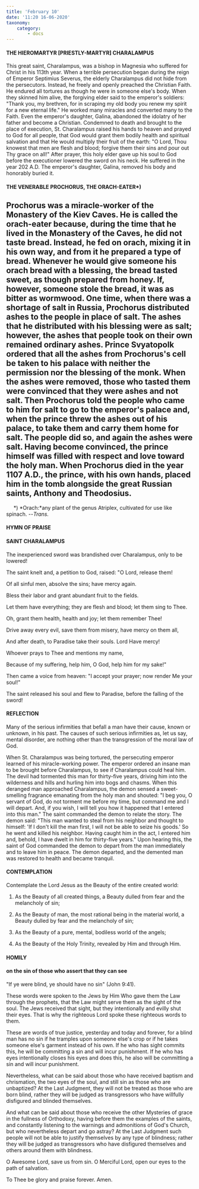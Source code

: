 ```yaml
---
title: 'February 10'
date: '11:20 16-06-2020'
taxonomy:
    category:
        - docs
---
```


#### THE HIEROMARTYR [PRIESTLY-MARTYR] CHARALAMPUS

This great saint, Charalampus, was a bishop in Magnesia who suffered for Christ in his 113th year. When a terrible persecution began during the reign of Emperor Septimius Severus, the elderly Charalampus did not hide from the persecutors. Instead, he freely and openly preached the Christian Faith. He endured all tortures as though he were in someone else's body. When they skinned him alive, the forgiving elder said to the emperor's soldiers: "Thank you, my brethren, for in scraping my old body you renew my spirit for a new eternal life." He worked many miracles and converted many to the Faith. Even the emperor's daughter, Galina, abandoned the idolatry of her father and become a Christian. Condemned to death and brought to the place of execution, St. Charalampus raised his hands to heaven and prayed to God for all people, that God would grant them bodily health and spiritual salvation and that He would multiply their fruit of the earth: "O Lord, Thou knowest that men are flesh and blood; forgive them their sins and pour out Thy grace on all!" After prayer, this holy elder gave up his soul to God before the executioner lowered the sword on his neck. He suffered in the year 202 A.D. The emperor's daughter, Galina, removed his body and honorably buried it.

#### THE VENERABLE PROCHORUS, THE ORACH-EATER*)

Prochorus was a miracle-worker of the Monastery of the Kiev Caves. He is called the orach-eater because, during the time that he lived in the Monastery of the Caves, he did not taste bread. Instead, he fed on orach, mixing it in his own way, and from it he prepared a type of bread. Whenever he would give someone his orach bread with a blessing, the bread tasted sweet, as though prepared from honey. If, however, someone stole the bread, it was as bitter as wormwood. One time, when there was a shortage of salt in Russia, Prochorus distributed ashes to the people in place of salt. The ashes that he distributed with his blessing were as salt; however, the ashes that people took on their own remained ordinary ashes. Prince Svyatopolk ordered that all the ashes from Prochorus's cell be taken to his palace with neither the permission nor the blessing of the monk. When the ashes were removed, those who tasted them were convinced that they were ashes and not salt. Then Prochorus told the people who came to him for salt to go to the emperor's palace and, when the prince threw the ashes out of his palace, to take them and carry them home for salt. The people did so, and again the ashes were salt. Having become convinced, the prince himself was filled with respect and love toward the holy man. When Prochorus died in the year 1107 A.D., the prince, with his own hands, placed him in the tomb alongside the great Russian saints, Anthony and Theodosius.
--------------------
     *) *Orach:*any plant of the genus Atriplex, cultivated for use like spinach. --*Trans.*



#### HYMN OF PRAISE

#### SAINT CHARALAMPUS

The inexperienced sword was brandished over Charalampus,
only to be lowered!

The saint knelt and, a petition to God, raised:
"O Lord, release them!

Of all sinful men, absolve the sins;
have mercy again.

Bless their labor and grant abundant 
fruit to the fields.

Let them have everything; they are flesh and blood;
let them sing to Thee.

Oh, grant them health, health and joy;
let them remember Thee!

Drive away every evil, save them from misery,
have mercy on them all,

And after death, to Paradise take their souls.
Lord Have mercy!

Whoever prays to Thee
and mentions my name,

Because of my suffering, help him,
O God, help him for my sake!"

Then came a voice from heaven: "I accept your prayer;
now render Me your soul!"

The saint released his soul and flew to Paradise,
before the falling of the sword!


#### REFLECTION

Many of the serious infirmities that befall a man have their cause, known or unknown, in his past. The causes of such serious infirmities as, let us say, mental disorder, are nothing other than the transgression of the moral law of God.

When St. Charalampus was being tortured, the persecuting emperor learned of his miracle-working power. The emperor ordered an insane man to be brought before Charalampus, to see if Charalampus could heal him. The devil had tormented this man for thirty-five years, driving him into the wilderness and hills and hurling him into bogs and chasms. When this deranged man approached Charalampus, the demon sensed a sweet-smelling fragrance emanating from the holy man and shouted: "I beg you, O servant of God, do not torment me before my time, but command me and I will depart. And, if you wish, I will tell you how it happened that I entered into this man." The saint commanded the demon to relate the story. The demon said: "This man wanted to steal from his neighbor and thought to himself: 'If I don't kill the man first, I will not be able to seize his goods.' So he went and killed his neighbor. Having caught him in the act, I entered him and, behold, I have dwelt in him for thirty-five years." Upon hearing this, the saint of God commanded the demon to depart from the man immediately and to leave him in peace. The demon departed, and the demented man was restored to health and became tranquil.


#### CONTEMPLATION

Contemplate the Lord Jesus as the Beauty of the entire created world:

1.  As the Beauty of all created things, a Beauty dulled from fear and the melancholy of sin;

1.  As the Beauty of man, the most rational being in the material world, a Beauty dulled by fear and the melancholy of sin;

1.  As the Beauty of a pure, mental, bodiless world of the angels;

1.  As the Beauty of the Holy Trinity, revealed by Him and through Him.



#### HOMILY

#### on the sin of those who assert that they can see

"If ye were blind, ye should have no sin" (John 9:41).

These words were spoken to the Jews by Him Who gave them the Law through the prophets, that the Law might serve them as the sight of the soul. The Jews received that sight, but they intentionally and evilly shut their eyes. That is why the righteous Lord spoke these righteous words to them.

These are words of true justice, yesterday and today and forever, for a blind man has no sin if he tramples upon someone else's crop or if he takes someone else's garment instead of his own. If he who has sight commits this, he will be committing a sin and will incur punishment. If he who has eyes intentionally closes his eyes and does this, he also will be committing a sin and will incur punishment.

Nevertheless, what can be said about those who have received baptism and chrismation, the two eyes of the soul, and still sin as those who are unbaptized? At the Last Judgment, they will not be treated as those who are born blind, rather they will be judged as transgressors who have willfully disfigured and blinded themselves.

And what can be said about those who receive the other Mysteries of grace in the fullness of Orthodoxy, having before them the examples of the saints, and constantly listening to the warnings and admonitions of God's Church, but who nevertheless depart and go astray? At the Last Judgment such people will not be able to justify themselves by any type of blindness; rather they will be judged as transgressors who have disfigured themselves and others around them with blindness.

O Awesome Lord, save us from sin. O Merciful Lord, open our eyes to the path of salvation.

To Thee be glory and praise forever. Amen.
